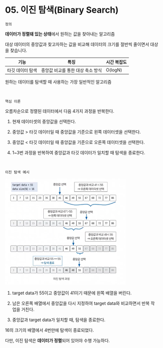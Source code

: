 # 05. 이진 탐색(Binary Search)

`정의`

**데이터가 정렬돼 있는 상태**에서 원하는 값을 찾아내는 알고리즘

대상 데이터의 중앙값과 찾고자하는 값을 비교해 데이터의 크기를 절반씩 줄이면서 대상을 찾습니다.

| 기능        | 특징                  | 시간 복잡도  |
| --------- | ------------------- | ------- |
| 타깃 데이터 탐색 | 중앙값 비교를 통한 대상 축소 방식 | O(logN) |

원하는 데이터를 탐색할 때 사용하는 가장 일반적인 알고리즘

<br>

`핵심 이론`

오름차순으로 정렬된 데이터에서 다음 4가지 과정을 반복한다.

1. 현재 데이터셋의 중앙값을 선택한다.

2. 중앙값 > 타깃 데이터일 때 중앙값을 기준으로 왼쪽 데이터셋을 선택한다.

3. 중앙값 < 타깃 데이터일 때 중앙값을 기준으로 오른쪽 데이터셋을 선택한다.

4. 1~3번 과정을 반복하여 중앙값과 타깃 데이터가 일치할 때 탐색을 종료한다.

<br>

`이진 탐색 예시`

<img title="" src="../../assets/binary-search-example1.png" alt="" width="396">

1. target data가 55이고 중앙값이 41이기 때문에 왼쪽 배열을 버린다.

2. 남은 오른쪽 배열에서 중앙값을 다시 지정하여 target data와 비교하면서 반복 작업을 거친다.

3. 중앙값과 target data가 일치할 때, 탐색을 종료한다.

16의 크기의 배열에서 4번만에 탐색이 종료되었다.

다만, 이진 탐색은 **데이터가 정렬**되어 있어야 수행 가능하다.
